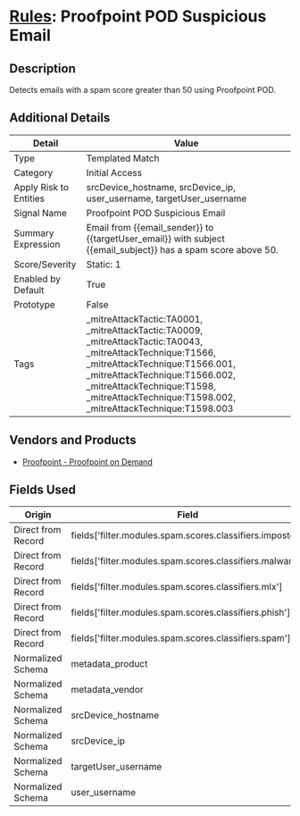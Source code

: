 # [Rules](README.md): Proofpoint POD Suspicious Email

## Description
Detects emails with a spam score greater than 50 using Proofpoint POD.

## Additional Details
|Detail|Value|
|----|----|
|Type|Templated Match|
|Category|Initial Access|
|Apply Risk to Entities|srcDevice_hostname, srcDevice_ip, user_username, targetUser_username|
|Signal Name|Proofpoint POD Suspicious Email|
|Summary Expression|Email from {{email_sender}} to {{targetUser_email}} with subject {{email_subject}} has a spam score above 50.|
|Score/Severity|Static: 1|
|Enabled by Default|True|
|Prototype|False|
|Tags|_mitreAttackTactic:TA0001, _mitreAttackTactic:TA0009, _mitreAttackTactic:TA0043, _mitreAttackTechnique:T1566, _mitreAttackTechnique:T1566.001, _mitreAttackTechnique:T1566.002, _mitreAttackTechnique:T1598, _mitreAttackTechnique:T1598.002, _mitreAttackTechnique:T1598.003|
## Vendors and Products
- [Proofpoint - Proofpoint on Demand](../products/332856e9-3111-446f-8df7-e64694e4b9a1.md)


## Fields Used

|Origin|Field|
|----|----|
|Direct from Record|fields['filter.modules.spam.scores.classifiers.impostor']|
|Direct from Record|fields['filter.modules.spam.scores.classifiers.malware']|
|Direct from Record|fields['filter.modules.spam.scores.classifiers.mlx']|
|Direct from Record|fields['filter.modules.spam.scores.classifiers.phish']|
|Direct from Record|fields['filter.modules.spam.scores.classifiers.spam']|
|Normalized Schema|metadata_product|
|Normalized Schema|metadata_vendor|
|Normalized Schema|srcDevice_hostname|
|Normalized Schema|srcDevice_ip|
|Normalized Schema|targetUser_username|
|Normalized Schema|user_username|


